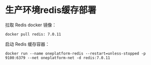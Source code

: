# 生产环境redis缓存部署

拉取 Redis docker 镜像：

```shell
docker pull redis: 7.0.11
```

启动 Redis 缓存容器：

```shell
docker run --name oneplatform-redis --restart=unless-stopped -p 9100:6379 --net oneplatform-net -d redis:7.0.11
```

